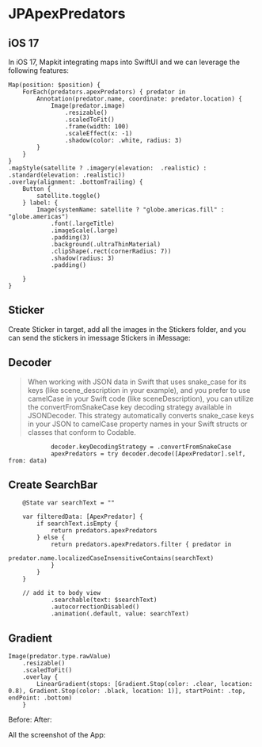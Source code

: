 JPApexPredators
===

## iOS 17 
In iOS 17, Mapkit integrating maps into SwiftUI and we can leverage the following features:
```
Map(position: $position) {
    ForEach(predators.apexPredators) { predator in
        Annotation(predator.name, coordinate: predator.location) {
            Image(predator.image)
                .resizable()
                .scaledToFit()
                .frame(width: 100)
                .scaleEffect(x: -1)
                .shadow(color: .white, radius: 3)
        }
    }
}
.mapStyle(satellite ? .imagery(elevation:  .realistic) : .standard(elevation: .realistic))
.overlay(alignment: .bottomTrailing) {
    Button {
        satellite.toggle()
    } label: {
        Image(systemName: satellite ? "globe.americas.fill" : "globe.americas")
            .font(.largeTitle)
            .imageScale(.large)
            .padding(3)
            .background(.ultraThinMaterial)
            .clipShape(.rect(cornerRadius: 7))
            .shadow(radius: 3)
            .padding()
        
    }
}
```

## Sticker
Create Sticker in target, add all the images in the Stickers folder, and you can send the stickers in imessage
Stickers in iMessage: 
[](/img/3.png)

## Decoder
>   When working with JSON data in Swift that uses snake_case for its keys (like scene_description in your example), and you prefer to use camelCase in your Swift code (like sceneDescription), you can utilize the convertFromSnakeCase key decoding strategy available in JSONDecoder. This strategy automatically converts snake_case keys in your JSON to camelCase property names in your Swift structs or classes that conform to Codable.
```
            decoder.keyDecodingStrategy = .convertFromSnakeCase
            apexPredators = try decoder.decode([ApexPredator].self, from: data)
```

## Create SearchBar
```
    @State var searchText = ""
    
    var filteredData: [ApexPredator] {
        if searchText.isEmpty {
            return predators.apexPredators
        } else {
            return predators.apexPredators.filter { predator in
                predator.name.localizedCaseInsensitiveContains(searchText)
            }
        }
    }
    
    // add it to body view
            .searchable(text: $searchText)
            .autocorrectionDisabled()
            .animation(.default, value: searchText)
```

## Gradient
```
Image(predator.type.rawValue)
    .resizable()
    .scaledToFit()
    .overlay {
        LinearGradient(stops: [Gradient.Stop(color: .clear, location: 0.8), Gradient.Stop(color: .black, location: 1)], startPoint: .top, endPoint: .bottom)
    }
```
Before:
[](/img/1.PNG)
After:
[](/img/2.PNG)

All the screenshot of the App:

[](/img/4.png)
[](/img/5.png)
[](/img/6.png)
[](/img/7.png)
[](/img/3.png)

